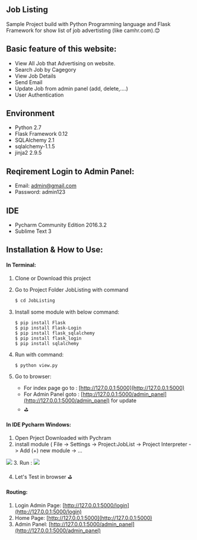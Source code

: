 ## Job Listing

Sample Project build with Python Programming language and Flask Framework for show list of job advertisting (like  camhr.com).😊

## Basic feature of this website:
* View All Job that Advertising on website.
* Search Job by Cagegory
* View Job Details
* Send Email
* Update Job from admin panel (add, delete,....)
* User Authentication

## Environment
* Python 2.7
* Flask Framework 0.12
* SQLAlchemy 2.1
* sqlalchemy-1.1.5
* jinja2 2.9.5

## Reqirement Login to Admin Panel: 
 * Email: admin@gmail.com
 * Password: admin123

## IDE
* Pycharm Community Edition 2016.3.2
* Sublime Text 3



## Installation & How to Use:
#### In Terminal:
1. Clone or Download this project 
2. Go to Project Folder JobListing with command 
   ```javascript
   $ cd JobListing
   ```
3. Install some module with below command:

   ```
   $ pip install Flask
   $ pip install Flask-Login
   $ pip install flask_sqlalchemy
   $ pip install flask_login
   $ pip install sqlalchemy
   ```
4. Run with command:
   ```
   $ python view.py
   ```
5. Go to browser: 

	* For index page go to :  [http://127.0.0.1:5000](http://127.0.0.1:5000) 
	* For Admin Panel goto :  [http://127.0.0.1:5000/admin_panel](http://127.0.0.1:5000/admin_panel)  for update
	* ⛳

#### In IDE Pycharm Windows:
1. Open Prject Downloaded with Pychram
2. install module ( File -> Settings -> Project:JobList -> Project Interpreter -> Add (+) new module -> ...<br/>

<img src="https://s30.postimg.org/469end89t/Screenshot_2.png"/>
3. Run :

<img src="https://s27.postimg.org/qzinf9ykz/Screenshot_3.png"/>

4. Let's Test in browser ⛳

#### Routing:
1. Login Admin Page: [http://127.0.0.1:5000/login](http://127.0.0.1:5000/login)
2. Home Page: [http://127.0.0.1:5000](http://127.0.0.1:5000)
3. Admin Panel: [http://127.0.0.1:5000/admin_panel](http://127.0.0.1:5000/admin_panel)
